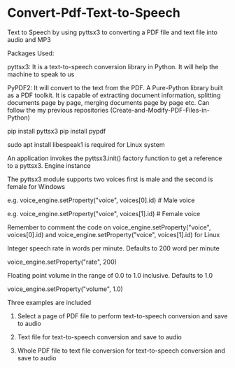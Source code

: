 # Convert-Pdf-Text-to-Speech
Text to Speech by using pyttsx3 to converting a PDF file and text file into audio and MP3

Packages Used:

pyttsx3: It is a text-to-speech conversion library in Python. It will help the machine to speak to us

PyPDF2: It will convert to the text from the PDF. A Pure-Python library built as a PDF toolkit. It is capable of extracting document information, splitting documents page by page, merging documents page by page etc. Can follow the my previous repositories (Create-and-Modify-PDF-Files-in-Python)

pip install pyttsx3
pip install pypdf

sudo apt install libespeak1 is required for Linux system


An application invokes the pyttsx3.init() factory function to get a reference to a pyttsx3. Engine instance

The pyttsx3 module supports two voices first is male and the second is female for Windows

e.g. voice_engine.setProperty("voice", voices[0].id) # Male voice

e.g. voice_engine.setProperty("voice", voices[1].id) # Female voice

Remember to comment the code on voice_engine.setProperty("voice", voices[0].id) and voice_engine.setProperty("voice", voices[1].id) for Linux


Integer speech rate in words per minute. Defaults to 200 word per minute

voice_engine.setProperty("rate", 200)


Floating point volume in the range of 0.0 to 1.0 inclusive. Defaults to 1.0

voice_engine.setProperty("volume", 1.0)


Three examples are included

1. Select a page of PDF file to perform text-to-speech conversion and save to audio 

2. Text file for text-to-speech conversion and save to audio 

3. Whole PDF file to text file conversion for text-to-speech conversion and save to audio 
